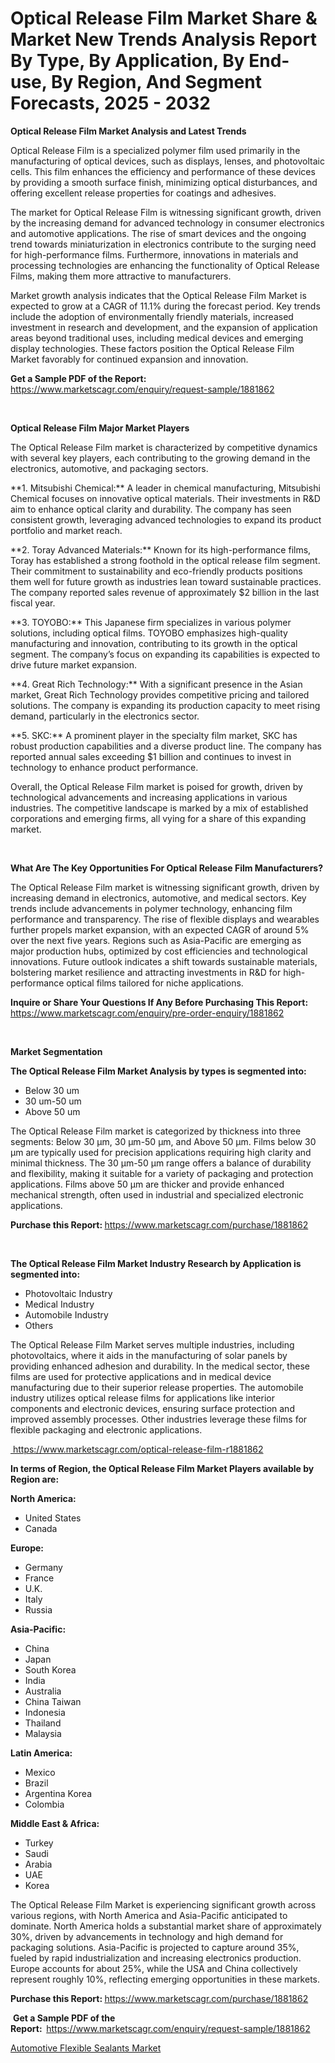 <p><h1>Optical Release Film Market Share & Market New Trends Analysis Report By Type, By Application, By End-use, By Region, And Segment Forecasts, 2025 - 2032</h1></p><p><strong>Optical Release Film Market Analysis and Latest Trends</strong></p>
<p><p>Optical Release Film is a specialized polymer film used primarily in the manufacturing of optical devices, such as displays, lenses, and photovoltaic cells. This film enhances the efficiency and performance of these devices by providing a smooth surface finish, minimizing optical disturbances, and offering excellent release properties for coatings and adhesives. </p><p>The market for Optical Release Film is witnessing significant growth, driven by the increasing demand for advanced technology in consumer electronics and automotive applications. The rise of smart devices and the ongoing trend towards miniaturization in electronics contribute to the surging need for high-performance films. Furthermore, innovations in materials and processing technologies are enhancing the functionality of Optical Release Films, making them more attractive to manufacturers.</p><p>Market growth analysis indicates that the Optical Release Film Market is expected to grow at a CAGR of 11.1% during the forecast period. Key trends include the adoption of environmentally friendly materials, increased investment in research and development, and the expansion of application areas beyond traditional uses, including medical devices and emerging display technologies. These factors position the Optical Release Film Market favorably for continued expansion and innovation.</p></p>
<p><strong>Get a Sample PDF of the Report:&nbsp;</strong> <a href="https://www.marketscagr.com/enquiry/request-sample/1881862?utm_campaign=2892&utm_medium=2&utm_source=Github&utm_content=ia&utm_term=03042025&utm_id=optical-release-film">https://www.marketscagr.com/enquiry/request-sample/1881862</a></p>
<p>&nbsp;</p>
<p><strong>Optical Release Film Major Market Players</strong></p>
<p><p>The Optical Release Film market is characterized by competitive dynamics with several key players, each contributing to the growing demand in the electronics, automotive, and packaging sectors. </p><p>**1. Mitsubishi Chemical:** A leader in chemical manufacturing, Mitsubishi Chemical focuses on innovative optical materials. Their investments in R&D aim to enhance optical clarity and durability. The company has seen consistent growth, leveraging advanced technologies to expand its product portfolio and market reach.</p><p>**2. Toray Advanced Materials:** Known for its high-performance films, Toray has established a strong foothold in the optical release film segment. Their commitment to sustainability and eco-friendly products positions them well for future growth as industries lean toward sustainable practices. The company reported sales revenue of approximately $2 billion in the last fiscal year.</p><p>**3. TOYOBO:** This Japanese firm specializes in various polymer solutions, including optical films. TOYOBO emphasizes high-quality manufacturing and innovation, contributing to its growth in the optical segment. The company’s focus on expanding its capabilities is expected to drive future market expansion.</p><p>**4. Great Rich Technology:** With a significant presence in the Asian market, Great Rich Technology provides competitive pricing and tailored solutions. The company is expanding its production capacity to meet rising demand, particularly in the electronics sector.</p><p>**5. SKC:** A prominent player in the specialty film market, SKC has robust production capabilities and a diverse product line. The company has reported annual sales exceeding $1 billion and continues to invest in technology to enhance product performance.</p><p>Overall, the Optical Release Film market is poised for growth, driven by technological advancements and increasing applications in various industries. The competitive landscape is marked by a mix of established corporations and emerging firms, all vying for a share of this expanding market.</p></p>
<p>&nbsp;</p>
<p><strong>What Are The Key Opportunities For Optical Release Film Manufacturers?</strong></p>
<p><p>The Optical Release Film market is witnessing significant growth, driven by increasing demand in electronics, automotive, and medical sectors. Key trends include advancements in polymer technology, enhancing film performance and transparency. The rise of flexible displays and wearables further propels market expansion, with an expected CAGR of around 5% over the next five years. Regions such as Asia-Pacific are emerging as major production hubs, optimized by cost efficiencies and technological innovations. Future outlook indicates a shift towards sustainable materials, bolstering market resilience and attracting investments in R&D for high-performance optical films tailored for niche applications.</p></p>
<p><strong>Inquire or Share Your Questions If Any Before Purchasing This Report:</strong> <a href="https://www.marketscagr.com/enquiry/pre-order-enquiry/1881862?utm_campaign=2892&utm_medium=2&utm_source=Github&utm_content=ia&utm_term=03042025&utm_id=optical-release-film">https://www.marketscagr.com/enquiry/pre-order-enquiry/1881862</a></p>
<p>&nbsp;</p>
<p><strong>Market Segmentation</strong></p>
<p><strong>The Optical Release Film Market Analysis by types is segmented into:</strong></p>
<p><ul><li>Below 30 um</li><li>30 um-50 um</li><li>Above 50 um</li></ul></p>
<p><p>The Optical Release Film market is categorized by thickness into three segments: Below 30 µm, 30 µm-50 µm, and Above 50 µm. Films below 30 µm are typically used for precision applications requiring high clarity and minimal thickness. The 30 µm-50 µm range offers a balance of durability and flexibility, making it suitable for a variety of packaging and protection applications. Films above 50 µm are thicker and provide enhanced mechanical strength, often used in industrial and specialized electronic applications.</p></p>
<p><strong>Purchase this Report:&nbsp;</strong><a href="https://www.marketscagr.com/purchase/1881862?utm_campaign=2892&utm_medium=2&utm_source=Github&utm_content=ia&utm_term=03042025&utm_id=optical-release-film">https://www.marketscagr.com/purchase/1881862</a></p>
<p>&nbsp;</p>
<p><strong>The Optical Release Film Market Industry Research by Application is segmented into:</strong></p>
<p><ul><li>Photovoltaic Industry</li><li>Medical Industry</li><li>Automobile Industry</li><li>Others</li></ul></p>
<p><p>The Optical Release Film Market serves multiple industries, including photovoltaics, where it aids in the manufacturing of solar panels by providing enhanced adhesion and durability. In the medical sector, these films are used for protective applications and in medical device manufacturing due to their superior release properties. The automobile industry utilizes optical release films for applications like interior components and electronic devices, ensuring surface protection and improved assembly processes. Other industries leverage these films for flexible packaging and electronic applications.</p></p>
<p><a href="https://www.marketscagr.com/optical-release-film-r1881862?utm_campaign=2892&utm_medium=2&utm_source=Github&utm_content=ia&utm_term=03042025&utm_id=optical-release-film">&nbsp;https://www.marketscagr.com/optical-release-film-r1881862</a></p>
<p><strong>In terms of Region, the Optical Release Film Market Players available by Region are:</strong></p>
<p>
    <p> <strong> North America: </strong>
        <ul>
            <li>United States</li>
            <li>Canada</li>
        </ul>
        </p> 
    <p> <strong> Europe: </strong>
        <ul>
            <li>Germany</li>
            <li>France</li>
            <li>U.K.</li>
            <li>Italy</li>
            <li>Russia</li>
        </ul>
        </p> 
    <p> <strong> Asia-Pacific: </strong>
        <ul>
            <li>China</li>
            <li>Japan</li>
            <li>South Korea</li>
            <li>India</li>
            <li>Australia</li>
            <li>China Taiwan</li>
            <li>Indonesia</li>
            <li>Thailand</li>
            <li>Malaysia</li>
        </ul>
        </p> 
    <p> <strong> Latin America: </strong>
        <ul>
            <li>Mexico</li>
            <li>Brazil</li>
            <li>Argentina Korea</li>
            <li>Colombia</li>
        </ul>
        </p> 
    <p> <strong> Middle East & Africa: </strong>
        <ul>
            <li>Turkey</li>
            <li>Saudi</li>
            <li>Arabia</li>
            <li>UAE</li>
            <li>Korea</li>
        </ul>
    </p>
    </p>
<p><p>The Optical Release Film Market is experiencing significant growth across various regions, with North America and Asia-Pacific anticipated to dominate. North America holds a substantial market share of approximately 30%, driven by advancements in technology and high demand for packaging solutions. Asia-Pacific is projected to capture around 35%, fueled by rapid industrialization and increasing electronics production. Europe accounts for about 25%, while the USA and China collectively represent roughly 10%, reflecting emerging opportunities in these markets.</p></p>
<p><strong>Purchase this Report: </strong><a href="https://www.marketscagr.com/purchase/1881862?utm_campaign=2892&utm_medium=2&utm_source=Github&utm_content=ia&utm_term=03042025&utm_id=optical-release-film">https://www.marketscagr.com/purchase/1881862</a></p>
<p>&nbsp;<strong>Get a Sample PDF of the Report:&nbsp;&nbsp;</strong><a href="https://www.marketscagr.com/enquiry/request-sample/1881862?utm_campaign=2892&utm_medium=2&utm_source=Github&utm_content=ia&utm_term=03042025&utm_id=optical-release-film">https://www.marketscagr.com/enquiry/request-sample/1881862</a></p>
<p><strong></strong></p>
<p><p><a href="https://github.com/donnettaletizia/Market-Research-Report-List-1/blob/main/automotive-flexible-sealants-market.md?utm_campaign=2892&utm_medium=2&utm_source=Github&utm_content=ia&utm_term=03042025&utm_id=optical-release-film">Automotive Flexible Sealants Market</a></p></p>